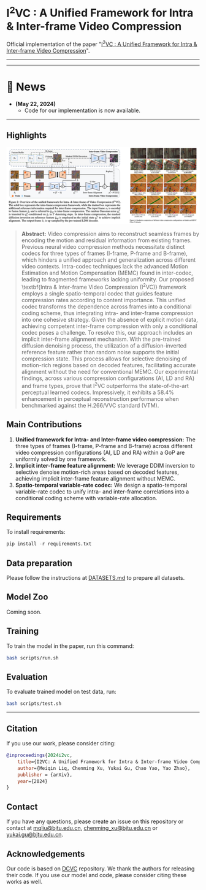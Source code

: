 # $\text{I}^2\text{VC}$ : A Unified Framework for Intra & Inter-frame Video Compression



<!-- > [**MaPLe: Multi-modal Prompt Learning**](https://arxiv.org/abs/2210.03117)<br>
> [Muhammad Uzair Khattak](https://scholar.google.com/citations?user=M6fFL4gAAAAJ&hl=en&authuser=1), [Hanoona Rasheed](https://scholar.google.com/citations?user=yhDdEuEAAAAJ&hl=en&authuser=1&oi=sra), [Muhammad Maaz](https://scholar.google.com/citations?user=vTy9Te8AAAAJ&hl=en&authuser=1&oi=sra), [Salman Khan](https://salman-h-khan.github.io/), [Fahad Shahbaz Khan](https://scholar.google.es/citations?user=zvaeYnUAAAAJ&hl=en) -->


<!-- [![Website](https://img.shields.io/badge/Project-Website-87CEEB)](https://muzairkhattak.github.io/multimodal-prompt-learning/)
[![paper](https://img.shields.io/badge/arXiv-Paper-<COLOR>.svg)](https://arxiv.org/abs/2210.03117)
[![video](https://img.shields.io/badge/Video-Presentation-F9D371)](https://youtu.be/fmULeaqAzfg)
[![slides](https://img.shields.io/badge/Presentation-Slides-B762C1)](https://drive.google.com/file/d/1GYei-3wjf4OgBVKi9tAzeif606sHBlIA/view?usp=share_link) -->


Official implementation of the paper "[$\text{I}^2\text{VC}$ : A Unified Framework for Intra & Inter-frame Video Compression](https://arxiv.org/)".
<hr />


<hr />

# :rocket: News
- **(May 22, 2024)**
  - Code for our implementation is now available.


<hr />

## Highlights

![main figure](doc/main.png)

> **Abstract:** Video compression aims to reconstruct seamless frames by encoding the motion and residual information from existing frames. Previous neural video compression methods necessitate distinct codecs for three types of frames (I-frame, P-frame and B-frame), which hinders a unified approach and generalization across different video contexts. Intra-codec techniques lack the advanced Motion Estimation and Motion Compensation (MEMC) found in inter-codec, leading to fragmented frameworks lacking uniformity. Our proposed \textbf{Intra \& Inter-frame Video Compression (I$^2$VC)} framework employs a single spatio-temporal codec that guides feature compression rates according to content importance. This unified codec transforms the dependence across frames into a conditional coding scheme, thus integrating intra- and inter-frame compression into one cohesive strategy. Given the absence of explicit motion data, achieving competent inter-frame compression with only a conditional codec poses a challenge. To resolve this, our approach includes an implicit inter-frame alignment mechanism. With the pre-trained diffusion denoising process, the utilization of a diffusion-inverted reference feature rather than random noise supports the initial compression state. This process allows for selective denoising of motion-rich regions based on decoded features, facilitating accurate alignment without the need for conventional MEMC. Our experimental findings, across various compression configurations (AI, LD and RA) and frame types, prove that I$^2$VC outperforms the state-of-the-art perceptual learned codecs. Impressively, it exhibits a 58.4\% enhancement in perceptual reconstruction performance when benchmarked against the H.266/VVC standard (VTM).

## Main Contributions

1) **Unified framework for Intra- and Inter-frame video compression:** The three types of frames (I-frame, P-frame and B-frame) across different video compression configurations (AI, LD and RA) within a GoP are uniformly solved by one framework.
2) **Implicit inter-frame feature alignment:** We leverage DDIM inversion to selective denoise motion-rich areas based on decoded features, achieving implicit inter-frame feature alignment without MEMC.
3) **Spatio-temporal variable-rate codec:** We design a spatio-temporal variable-rate codec to unify intra- and inter-frame correlations into a conditional coding scheme with variable-rate allocation. 

## Requirements
To install requirements:
```python
pip install -r requirements.txt
```

## Data preparation
Please follow the instructions at [DATASETS.md](docs/DATASETS.md) to prepare all datasets.

## Model Zoo

Coming soon.

## Training
To train the model in the paper, run this command:
```bash
bash scripts/run.sh
```

## Evaluation
To evaluate trained model on test data, run:
```bash
bash scripts/test.sh
```


<hr />

## Citation
If you use our work, please consider citing:
```bibtex
@inproceedings{2024i2vc,
    title={I2VC: A Unified Framework for Intra & Inter-frame Video Compression},
    author={Meiqin Liq, Chenming Xu, Yukai Gu, Chao Yao, Yao Zhao},
    publisher = {arXiv},
    year={2024}
}
```


## Contact
If you have any questions, please create an issue on this repository or contact at mqliu@bjtu.edu.cn, chenming_xu@bjtu.edu.cn or yukai.gu@bjtu.edu.cn.


## Acknowledgements

Our code is based on [DCVC](https://github.com/microsoft/DCVC) repository. We thank the authors for releasing their code. If you use our model and code, please consider citing these works as well.